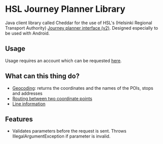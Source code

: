 HSL Journey Planner Library
===========

Java client library called Cheddar for the use of HSL's (Helsinki Regional Transport Authority) [Journey planner interface (v2)](http://developer.reittiopas.fi/pages/en/home.php). Designed especially to be used with Android.

Usage
-
Usage requires an account which can be requested [here](http://developer.reittiopas.fi/pages/en/account-request.php).

What can this thing do?
-
 - [Geocoding](http://developer.reittiopas.fi/pages/en/http-get-interface-version-2.php#geocode): returns the coordinates and the names of the POIs, stops and addresses
 - [Routing between two coordinate points](http://developer.reittiopas.fi/pages/en/http-get-interface-version-2.php#route)
 - [Line information](http://developer.reittiopas.fi/pages/en/http-get-interface-version-2.php#lines)

Features
-
 - Validates parameters before the request is sent. Throws IllegalArgumentException if parameter is invalid.
